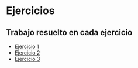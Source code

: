 # Ejercicios

## Trabajo resuelto en cada ejercicio

- [Ejercicio 1](ej01/Work.md)
- [Ejercicio 2](ej02/Work.md)
- [Ejercicio 3](ej03/Work.md)
